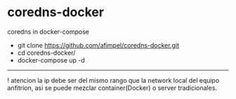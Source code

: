 # coredns-docker
coredns in docker-compose

 * git clone https://github.com/afimpel/coredns-docker.git
 * cd coredns-docker/
 * docker-compose up -d

----
! atencion
la ip debe ser del mismo rango que la network local del equipo anfitrion, asi se puede mezclar container(Docker) o server tradicionales.
